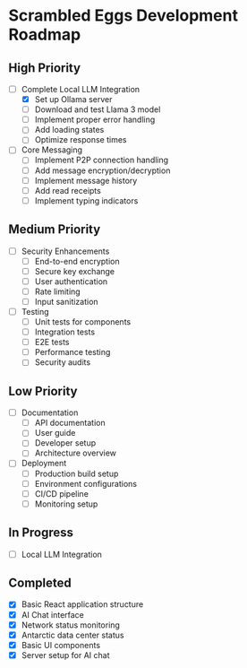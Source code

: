 # Scrambled Eggs Development Roadmap

## High Priority
- [ ] Complete Local LLM Integration
  - [x] Set up Ollama server
  - [ ] Download and test Llama 3 model
  - [ ] Implement proper error handling
  - [ ] Add loading states
  - [ ] Optimize response times

- [ ] Core Messaging
  - [ ] Implement P2P connection handling
  - [ ] Add message encryption/decryption
  - [ ] Implement message history
  - [ ] Add read receipts
  - [ ] Implement typing indicators

## Medium Priority
- [ ] Security Enhancements
  - [ ] End-to-end encryption
  - [ ] Secure key exchange
  - [ ] User authentication
  - [ ] Rate limiting
  - [ ] Input sanitization

- [ ] Testing
  - [ ] Unit tests for components
  - [ ] Integration tests
  - [ ] E2E tests
  - [ ] Performance testing
  - [ ] Security audits

## Low Priority
- [ ] Documentation
  - [ ] API documentation
  - [ ] User guide
  - [ ] Developer setup
  - [ ] Architecture overview

- [ ] Deployment
  - [ ] Production build setup
  - [ ] Environment configurations
  - [ ] CI/CD pipeline
  - [ ] Monitoring setup

## In Progress
- [ ] Local LLM Integration

## Completed
- [x] Basic React application structure
- [x] AI Chat interface
- [x] Network status monitoring
- [x] Antarctic data center status
- [x] Basic UI components
- [x] Server setup for AI chat
